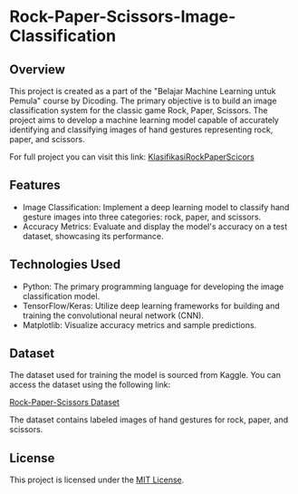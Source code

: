 # Rock-Paper-Scissors-Image-Classification

## Overview

This project is created as a part of the "Belajar Machine Learning untuk Pemula" course by Dicoding. The primary objective is to build an image classification system for the classic game Rock, Paper, Scissors. The project aims to develop a machine learning model capable of accurately identifying and classifying images of hand gestures representing rock, paper, and scissors.

For full project you can visit this link: [KlasifikasiRockPaperScicors](https://colab.research.google.com/drive/1UqIeSHdtjpJb7xPxuxkXr4BQc0679YWK?usp=sharing)

## Features

- Image Classification: Implement a deep learning model to classify hand gesture images into three categories: rock, paper, and scissors.
- Accuracy Metrics: Evaluate and display the model's accuracy on a test dataset, showcasing its performance.

## Technologies Used

- Python: The primary programming language for developing the image classification model.
- TensorFlow/Keras: Utilize deep learning frameworks for building and training the convolutional neural network (CNN).
- Matplotlib: Visualize accuracy metrics and sample predictions.


## Dataset

The dataset used for training the model is sourced from Kaggle. You can access the dataset using the following link:

[Rock-Paper-Scissors Dataset](https://www.kaggle.com/datasets/drgfreeman/rockpaperscissors/data)

The dataset contains labeled images of hand gestures for rock, paper, and scissors.


## License

This project is licensed under the [MIT License](LICENSE).
